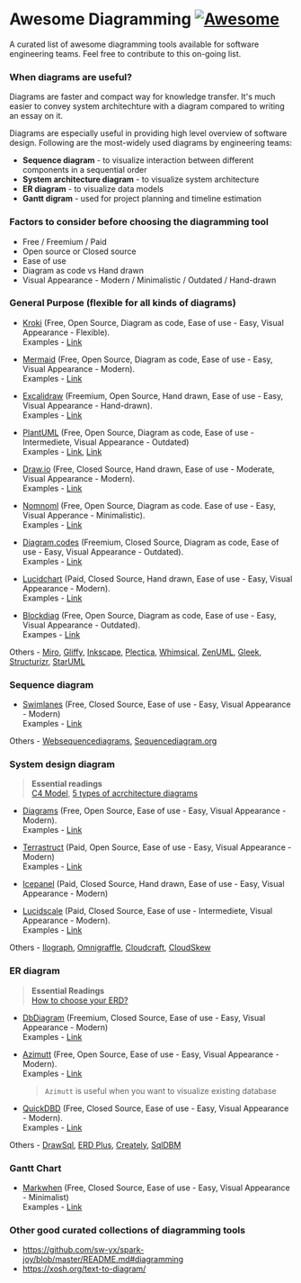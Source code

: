 # Awesome Diagramming [![Awesome](https://cdn.rawgit.com/sindresorhus/awesome/d7305f38d29fed78fa85652e3a63e154dd8e8829/media/badge.svg)](https://github.com/sindresorhus/awesome)

A curated list of awesome diagramming tools available for software engineering teams. Feel free to contribute to this on-going list.


### **When diagrams are useful?**  
Diagrams are faster and compact way for knowledge transfer. It's much easier to convey system architechture with a diagram compared to writing an essay on it.

Diagrams are especially useful in providing high level overview of software design. Following are the most-widely used diagrams by engineering teams:
- **Sequence diagram** - to visualize interaction between different components in a sequential order 
- **System architecture diagram** - to visualize system architecture
- **ER diagram** - to visualize data models
- **Gantt digram** - used for project planning and timeline estimation  


### **Factors to consider before choosing the diagramming tool** 
- Free / Freemium / Paid
- Open source or Closed source
- Ease of use
- Diagram as code vs Hand drawn
- Visual Appearance - Modern / Minimalistic / Outdated / Hand-drawn

### **General Purpose (flexible for all kinds of diagrams)**
* [Kroki](https://kroki.io/) (Free, Open Source, Diagram as code, Ease of use - Easy, Visual Appearance - Flexible).  
Examples - [Link](https://kroki.io/examples.html)

* [Mermaid](https://mermaid-js.github.io/mermaid/) (Free, Open Source, Diagram as code, Ease of use - Easy, Visual Appearance - Modern).  
Examples - [Link](https://mermaid-js.github.io/mermaid/#/examples)

* [Excalidraw](https://excalidraw.com/) (Freemium, Open Source, Hand drawn, Ease of use - Easy, Visual Appearance - Hand-drawn).  
Examples - [Link]()

* [PlantUML](https://plantuml.com/) (Free, Open Source, Diagram as code, Ease of use - Intermediete, Visual Appearance - Outdated)  
Examples - [Link](https://plantuml.com/), [Link](https://real-world-plantuml.com/) 

* [Draw.io](http://draw.io/) (Free, Closed Source, Hand drawn, Ease of use - Moderate, Visual Appearance - Modern).  
Examples - [Link](https://www.diagrams.net/example-diagrams)

* [Nomnoml](https://www.nomnoml.com/) (Free, Open Source, Diagram as code. Ease of use - Easy, Visual Apperance - Minimalistic).  
Examples - [Link](https://www.nomnoml.com/)

* [Diagram.codes](https://playground.diagram.codes/) (Freemium, Closed Source, Diagram as code, Ease of use - Easy, Visual Appearance - Outdated).  
Examples - [Link](https://playground.diagram.codes/)

* [Lucidchart](https://www.lucidchart.com/) (Paid, Closed Source, Hand drawn, Ease of use - Easy, Visual Appearance - Modern).  
Examples - [Link](https://www.lucidchart.com/pages/tour)

* [Blockdiag](http://blockdiag.com/) (Free, Open Source, Diagram as code, Ease of use - Easy, Visual Appearance - Outdated).  
Exampes - [Link](http://blockdiag.com/en/blockdiag/examples.html)

Others - [Miro](https://miro.com/), [Gliffy](https://www.gliffy.com/), [Inkscape](https://inkscape.org/), [Plectica](https://www.plectica.com/), [Whimsical](https://whimsical.com/), [ZenUML](https://zenuml.com/), [Gleek](https://www.gleek.io/), [Structurizr](https://structurizr.com/dsl), [StarUML](https://staruml.io/)


### **Sequence diagram**
- [Swimlanes](https://swimlanes.io/) (Free, Closed Source, Ease of use - Easy, Visual Appearance - Modern)  
Examples - [Link](https://diagrams.mingrammer.com/docs/getting-started/examples)

Others - [Websequencediagrams](https://www.websequencediagrams.com/), [Sequencediagram.org](https://sequencediagram.org/)
### **System design diagram**
> **Essential readings**  
[C4 Model](https://c4model.com/), [5 types of acrchitecture diagrams](https://www.readysetcloud.io/blog/allen.helton/the-5-types-of-architecture-diagrams/)
- [Diagrams](https://diagrams.mingrammer.com/) (Free, Open Source, Ease of use - Easy, Visual Appearance - Modern).  
Examples - [Link](https://diagrams.mingrammer.com/docs/getting-started/examples)

- [Terrastruct](https://terrastruct.com/) (Paid, Open Source, Ease of use - Easy, Visual Appearance - Modern)  
Examples - [Link](https://terrastruct.com/examples/1/)

- [Icepanel](https://icepanel.io/) (Paid, Closed Source, Hand drawn, Ease of use - Easy, Visual Appearance - Modern)

- [Lucidscale](https://lucidscale.com/) (Paid, Closed Source, Ease of use - Intermediete, Visual Appearance - Modern).  
Examples - [Link](https://lucidscale.com/tutorial)

Others - [Ilograph](https://www.ilograph.com/), [Omnigraffle](https://sequencediagram.org/), [Cloudcraft](https://www.cloudcraft.co/), [CloudSkew](https://www.cloudskew.com/)

### **ER diagram**

> **Essential Readings**  
[How to choose your ERD?](https://azimutt.app/blog/how-to-choose-your-entity-relationship-diagram)

- [DbDiagram](https://dbdiagram.io) (Freemium, Closed Source, Ease of use - Easy, Visual Appearance - Modern)  
Examples - [Link](https://hackernoon.com/dbdiagram-io-a-database-diagram-designer-built-for-developers-and-analysts-975f310d4f13)

- [Azimutt](https://azimutt.app/) (Free, Open Source, Ease of use - Easy, Visual Appearance - Modern).  
Examples - [Link](https://azimutt.app/blog/how-to-explore-your-database-schema-with-azimutt)
    > `Azimutt` is useful when you want to visualize existing database

- [QuickDBD](https://app.quickdatabasediagrams.com/) (Free, Closed Source, Ease of use - Easy, Visual Appearance - Modern).  
Examples - [Link](https://www.quickdatabasediagrams.com/quickdbd-as-mysql-design-tool/)

Others - [DrawSql](https://drawsql.app/), [ERD Plus](https://erdplus.com/), [Creately](https://creately.com/lp/er-diagram-tool-online/), [SqlDBM](https://sqldbm.com/Home/)

### **Gantt Chart**
- [Markwhen](https://markwhen.com/) (Free, Closed Source, Ease of use - Easy, Visual Appearance - Minimalist)  
Examples - [Link](https://markwhen.com/rob/wedding)


### **Other good curated collections of diagramming tools**
- https://github.com/sw-yx/spark-joy/blob/master/README.md#diagramming
- https://xosh.org/text-to-diagram/

